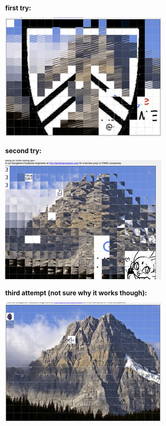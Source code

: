 ## first try:
![](progress-images/progress1.png)

## second try:
![](progress-images/progress2.png)

## third attempt (not sure why it works though):
![](progress-images/progress3.png)
